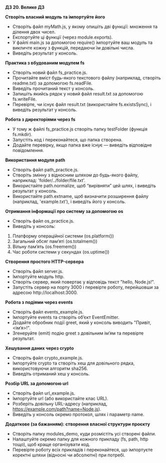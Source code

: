 **ДЗ 20. Велике ДЗ**

**Створіть власний модуль та імпортуйте його**

* Створіть файл myMath.js, у якому опишіть дві функції: множення та ділення двох чисел.
* Експортуйте ці функції (через module.exports).
* У файлі main.js за допомогою require() імпортуйте ваш модуль та викличте кожну з функцій, передаючи їм довільні числа.
* Виведіть результат у консоль.

**Практика з вбудованим модулем fs**

* Створіть новий файл fs_practice.js.
* Прочитайте вміст будь-якого текстового файлу (наприклад, створіть readme.txt) за допомогою fs.readFile.
* Виведіть прочитаний текст у консоль.
* Запишіть якийсь рядок у новий файл result.txt за допомогою fs.writeFile.
* Перевірте, чи існує файл result.txt (використайте fs.existsSync), і виведіть результат у консоль.

**Робота з директоріями через fs**

* У тому ж файлі fs_practice.js створіть папку testFolder (функція fs.mkdir).
* Запустіть код і переконайтеся, що папка створена.
* Додайте перевірку, якщо папка вже існує — виведіть відповідне повідомлення.

**Використання модуля path**

* Створіть файл path_practice.js.
* Створіть змінну з відносним шляхом до будь-якого файлу, наприклад: 'folder/../folder/file.txt'.
* Використайте path.normalize, щоб “вирівняти” цей шлях, і виведіть результат у консоль.
* Використайте path.extname, щоб визначити розширення файлу (наприклад, 'example.txt'), і виведіть його у консоль.

**Отримання інформації про систему за допомогою os**

* Створіть файл os_practice.js.
* Виведіть у консоль:
1. Платформу операційної системи (os.platform())
2. Загальний обсяг пам’яті (os.totalmem())
3. Вільну пам’ять (os.freemem())
4. Час роботи системи у секундах (os.uptime())

**Створення простого HTTP-сервера**

* Створіть файл server.js.
* Імпортуйте модуль http.
* Створіть сервер, який повертає у відповідь текст "hello, Node.js!".
* Запустіть сервер на порту 3000 і перевірте роботу, перейшовши за адресою http://localhost:3000.

**Робота з подіями через events**

* Створіть файл events_example.js.
* Імпортуйте events та створіть об’єкт EventEmitter.
* Додайте обробник події greet, який у консоль виводить "Привіт, <ім’я>!".
* Згенеруйте (emit) подію greet з довільним ім’ям та перевірте результат.

**Хешування даних через crypto**

* Створіть файл crypto_example.js.
* Імпортуйте crypto та створіть хеш для довільного рядка, використовуючи алгоритм sha256.
* Виведіть отриманий хеш у консоль.

**Розбір URL за допомогою url**

* Створіть файл url_example.js.
* Імпортуйте url (або використайте клас URL).
* Розберіть довільну URL-адресу (наприклад, https://example.com/path?name=Node.js).
* Виведіть у консоль окремо протокол, шлях і параметр name.

**Додаткове (за бажанням): створення власної структури проєкту**

* Створіть папку modules_demo, куди розмістіть усі створені файли.
* Налаштуйте окремо папку для кожного прикладу (fs, path, http тощо), щоб краще організувати код.
* Перевірте роботу всіх прикладів і переконайтеся, що імпортуєте коректні шляхи (відносні чи абсолютні) при потребі.
